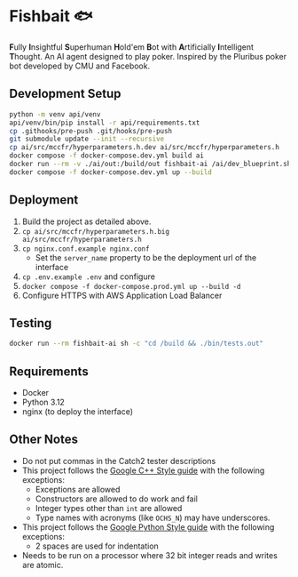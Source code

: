 # Fishbait 🐟
**F**ully **I**nsightful **S**uperhuman **H**old'em **B**ot with
**A**rtificially **I**ntelligent **T**hought. An AI agent designed to play
poker. Inspired by the Pluribus poker bot developed by CMU and Facebook.

## Development Setup
```sh
python -m venv api/venv
api/venv/bin/pip install -r api/requirements.txt
cp .githooks/pre-push .git/hooks/pre-push
git submodule update --init --recursive
cp ai/src/mccfr/hyperparameters.h.dev ai/src/mccfr/hyperparameters.h
docker compose -f docker-compose.dev.yml build ai
docker run --rm -v ./ai/out:/build/out fishbait-ai /ai/dev_blueprint.sh
docker compose -f docker-compose.dev.yml up --build
```

## Deployment
1. Build the project as detailed above.
2. `cp ai/src/mccfr/hyperparameters.h.big ai/src/mccfr/hyperparameters.h`
3. `cp nginx.conf.example nginx.conf`
    * Set the `server_name` property to be the deployment url of the interface
4. `cp .env.example .env` and configure
5. `docker compose -f docker-compose.prod.yml up --build -d`
6. Configure HTTPS with AWS Application Load Balancer

## Testing
```sh
docker run --rm fishbait-ai sh -c "cd /build && ./bin/tests.out"
```

## Requirements
- Docker
- Python 3.12
- nginx (to deploy the interface)

## Other Notes
* Do not put commas in the Catch2 tester descriptions
* This project follows the [Google C++ Style guide](https://google.github.io/styleguide/cppguide.html)
  with the following exceptions:
  * Exceptions are allowed
  * Constructors are allowed to do work and fail
  * Integer types other than `int` are allowed
  * Type names with acronyms (like `OCHS_N`) may have underscores.
* This project follows the [Google Python Style guide](https://google.github.io/styleguide/pyguide.html)
  with the following exceptions:
  * 2 spaces are used for indentation
* Needs to be run on a processor where 32 bit integer reads and writes are
  atomic.
